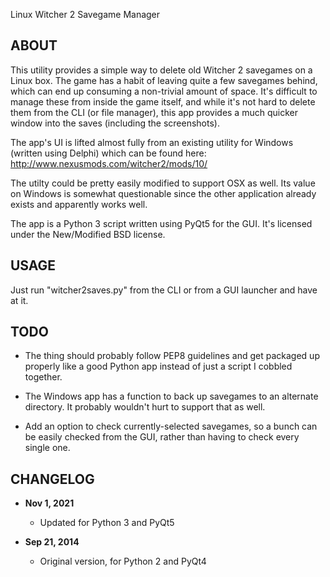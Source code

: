 Linux Witcher 2 Savegame Manager

ABOUT
-----

This utility provides a simple way to delete old Witcher 2 savegames on a
Linux box.  The game has a habit of leaving quite a few savegames behind,
which can end up consuming a non-trivial amount of space.  It's difficult
to manage these from inside the game itself, and while it's not hard to
delete them from the CLI (or file manager), this app provides a much
quicker window into the saves (including the screenshots).

The app's UI is lifted almost fully from an existing utility for Windows
(written using Delphi) which can be found here:
http://www.nexusmods.com/witcher2/mods/10/

The utilty could be pretty easily modified to support OSX as well.  Its
value on Windows is somewhat questionable since the other application
already exists and apparently works well.

The app is a Python 3 script written using PyQt5 for the GUI.  It's
licensed under the New/Modified BSD license.

USAGE
-----

Just run "witcher2saves.py" from the CLI or from a GUI launcher and have at
it.

TODO
----

* The thing should probably follow PEP8 guidelines and get packaged up
  properly like a good Python app instead of just a script I cobbled
  together.

* The Windows app has a function to back up savegames to an alternate
  directory.  It probably wouldn't hurt to support that as well.

* Add an option to check currently-selected savegames, so a bunch can be
  easily checked from the GUI, rather than having to check every single
  one.

CHANGELOG
---------

* **Nov 1, 2021**
  * Updated for Python 3 and PyQt5

* **Sep 21, 2014**
  * Original version, for Python 2 and PyQt4

